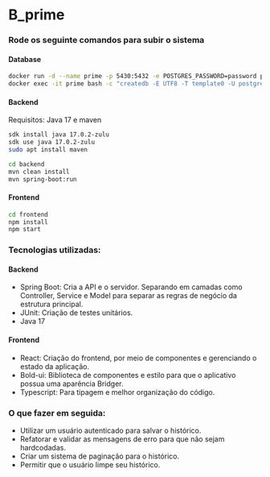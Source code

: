 # B_prime


### Rode os seguinte comandos para subir o sistema

#### Database
```bash
docker run -d --name prime -p 5430:5432 -e POSTGRES_PASSWORD=password postgres;
docker exec -it prime bash -c "createdb -E UTF8 -T template0 -U postgres prime"
```

#### Backend

Requisitos: Java 17 e maven

```bash
sdk install java 17.0.2-zulu
sdk use java 17.0.2-zulu
sudo apt install maven
```

```bash
cd backend
mvn clean install
mvn spring-boot:run
```

#### Frontend

```bash
cd frontend
npm install
npm start
```

### Tecnologias utilizadas:

#### Backend
- Spring Boot: Cria a API e o servidor. Separando em camadas como Controller, Service e Model para separar as regras de negócio da estrutura principal.
- JUnit: Criação de testes unitários.
- Java 17

#### Frontend
- React: Criação do frontend, por meio de componentes e gerenciando o estado da aplicação.
- Bold-ui: Biblioteca de componentes e estilo para que o aplicativo possua uma aparência Bridger.
- Typescript: Para tipagem e melhor organização do código.


### O que fazer em seguida:
- Utilizar um usuário autenticado para salvar o histórico.
- Refatorar e validar as mensagens de erro para que não sejam hardcodadas.
- Criar um sistema de paginação para o histórico.
- Permitir que o usuário limpe seu histórico.
